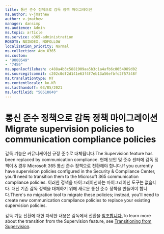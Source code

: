 ```yaml
---
title: 통신 준수 정책으로 감독 정책 마이그레이션
ms.author: v-jmathew
author: v-jmathew
manager: dansimp
ms.audience: Admin
ms.topic: article
ms.service: o365-administration
ROBOTS: NOINDEX, NOFOLLOW
localization_priority: Normal
ms.collection: Adm_O365
ms.custom:
- "9000549"
- "7456"
ms.openlocfilehash: c488a4b3c5881909aa5b3c1a4afb6c0054989d02
ms.sourcegitcommit: c202c0df2d141e63f4f7eb13a56efbfc2f57348f
ms.translationtype: MT
ms.contentlocale: ko-KR
ms.lasthandoff: 03/05/2021
ms.locfileid: "50510040"
---
```

# <a name="migrate-supervision-policies-to-communication-compliance-policies"></a><span data-ttu-id="98081-102">통신 준수 정책으로 감독 정책 마이그레이션</span><span class="sxs-lookup"><span data-stu-id="98081-102">Migrate supervision policies to communication compliance policies</span></span>

<span data-ttu-id="98081-103">감독 기능은 커뮤니케이션 규정 준수로 대체됩니다.</span><span class="sxs-lookup"><span data-stu-id="98081-103">The Supervision feature has been replaced by communication compliance.</span></span> <span data-ttu-id="98081-104">현재 보안 및 준수 센터에 감독 정책이 & 경우 Microsoft 365 통신 준수 정책으로 전환해야 합니다.</span><span class="sxs-lookup"><span data-stu-id="98081-104">If you currently have supervision policies configured in the Security & Compliance Center, you'll need to transition them to the Microsoft 365 communication compliance policies.</span></span> <span data-ttu-id="98081-105">이러한 정책을 마이그레이션하는 마이그레이션 도구는 없습니다. 대신 기존 감독 정책을 대체하기 위해 새로운 통신 준수 정책을 만들어야 합니다.</span><span class="sxs-lookup"><span data-stu-id="98081-105">There's no migration tool to migrate these policies; instead, you'll need to create new communication compliance policies to replace your existing supervision policies.</span></span>

<span data-ttu-id="98081-106">감독 기능 전환에 대한 자세한 내용은 감독에서 전환을 [참조합니다.](https://go.microsoft.com/fwlink/?linkid=2128750)</span><span class="sxs-lookup"><span data-stu-id="98081-106">To learn more about the transition from the Supervision feature, see [Transitioning from Supervision](https://go.microsoft.com/fwlink/?linkid=2128750).</span></span>

